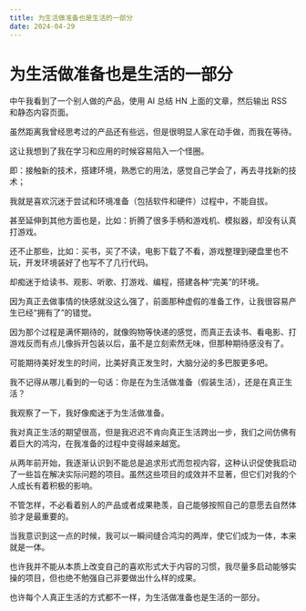```yaml
---
title: 为生活做准备也是生活的一部分 
date: 2024-04-29
---
```


# 为生活做准备也是生活的一部分
中午我看到了一个别人做的产品，使用 AI 总结 HN 上面的文章，然后输出 RSS 和静态内容页面。

虽然距离我曾经思考过的产品还有些远，但是很明显人家在动手做，而我在等待。

这让我想到了我在学习和应用的时候容易陷入一个怪圈。

即：接触新的技术，搭建环境，熟悉它的用法，感觉自己学会了，再去寻找新的技术；

我就是喜欢沉迷于尝试和环境准备（包括软件和硬件）过程中，不能自拔。

甚至延伸到其他方面也是，比如：折腾了很多手柄和游戏机、模拟器，却没有认真打游戏。

还不止那些，比如：买书，买了不读，电影下载了不看，游戏整理到硬盘里也不玩，开发环境装好了也写不了几行代码。

却痴迷于给读书、观影、听歌、打游戏、编程，搭建各种“完美”的环境。

因为真正去做事情的快感就没这么强了，前面那种虚假的准备工作，让我很容易产生已经“拥有了”的错觉。

因为那个过程是满怀期待的，就像购物等快递的感觉，而真正去读书、看电影、打游戏反而有点儿像拆开包装以后，虽不是立刻索然无味，但那种期待感没有了。

可能期待美好发生的时间，比美好真正发生时，大脑分泌的多巴胺更多吧。

我不记得从哪儿看到的一句话：你是在为生活做准备（假装生活），还是在真正生活？

我观察了一下，我好像痴迷于为生活做准备。

我对真正生活的期望很高，但是我迟迟不肯向真正生活跨出一步，我们之间仿佛有着巨大的鸿沟，在我准备的过程中变得越来越宽。

从两年前开始，我逐渐认识到不能总是追求形式而忽视内容，这种认识促使我启动了一些旨在解决实际问题的项目。虽然这些项目的成效并不显著，但它们对我的个人成长有着积极的影响。

不管怎样，不必看着别人的产品或者成果艳羡，自己能够按照自己的意愿去自然体验才是最重要的。

当我意识到这一点的时候，我可以一瞬间缝合鸿沟的两岸，使它们成为一体，本来就是一体。

也许我并不能从本质上改变自己的喜欢形式大于内容的习惯，我尽量多启动能够实操的项目，但也绝不勉强自己非要做出什么样的成果。

也许每个人真正生活的方式都不一样，为生活做准备也是生活的一部分。